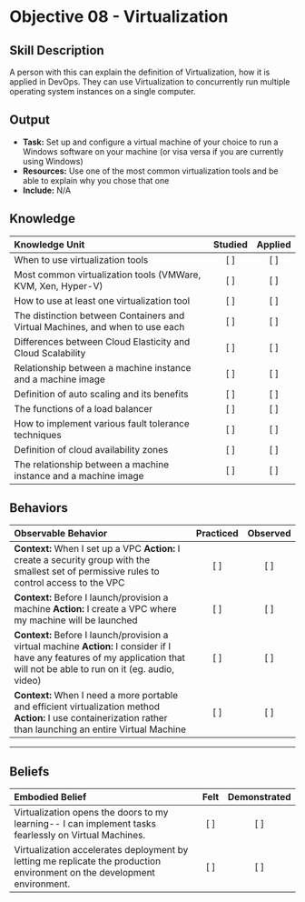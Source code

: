 # Objective 08 - Virtualization

Skill Description
-----------------
A person with this can explain the definition of Virtualization, how it is applied in DevOps. They can use Virtualization to concurrently run multiple operating system instances on a single computer. 

Output
-----------------
- **Task:** Set up and configure a virtual machine of your choice to run a Windows software on your machine (or visa versa if you are currently using Windows) 
- **Resources:** Use one of the most common virtualization tools and be able to explain why you chose that one
- **Include:** N/A

## **Knowledge**

| Knowledge Unit   |      Studied      | Applied |
|:-----------------|:-----------------:|:-------:|
| When to use virtualization tools | [ ] | [ ] |
| Most common virtualization tools (VMWare, KVM, Xen, Hyper-V) | [ ] | [ ] |
| How to use at least one virtualization tool | [ ] | [ ] |
| The distinction between Containers and Virtual Machines, and when to use each | [ ] | [ ] |
| Differences between Cloud Elasticity and Cloud Scalability | [ ] | [ ] |
| Relationship between a machine instance and a machine image | [ ] | [ ] |
| Definition of auto scaling and its benefits | [ ] | [ ] |
| The functions of a load balancer | [ ] | [ ] |
| How to implement various fault tolerance techniques | [ ] | [ ] |
| Definition of cloud availability zones | [ ] | [ ] |
| The relationship between a machine instance and a machine image | [ ] | [ ] |


## **Behaviors**

| Observable Behavior   |      Practiced      | Observed |
|:----------------------|:------------------:|:--------:|
| **Context:** When I set up a VPC **Action:** I create a security group with the smallest set of permissive rules to control access to the VPC | [ ] | [ ] |
| **Context:** Before I launch/provision a machine **Action:** I create a VPC where my machine will be launched | [ ] | [ ] |
| **Context:** Before I launch/provision a virtual machine **Action:** I consider if I have any features of my application that will not be able to run on it (eg. audio, video)  | [ ] | [ ] |
| **Context:** When I need a more portable and efficient virtualization method **Action:** I use containerization rather than launching an entire Virtual Machine | [ ] | [ ] |


--------------


## **Beliefs**

| Embodied Belief   |      Felt          | Demonstrated |
|:------------------|:------------------:|:------------:|
| Virtualization opens the doors to my learning-- I can implement tasks fearlessly on Virtual Machines. | [ ] | [ ] |
| Virtualization accelerates deployment by letting me replicate the production environment on the development environment. | [ ] | [ ] |
